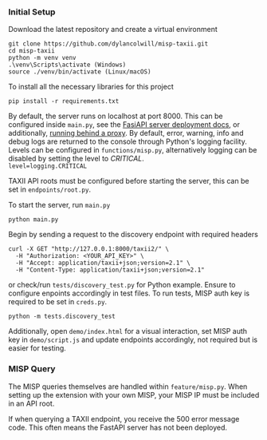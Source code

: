 ### Initial Setup

Download the latest repository and create a virtual environment
```
git clone https://github.com/dylancolwill/misp-taxii.git
cd misp-taxii
python -m venv venv
.\venv\Scripts\activate (Windows)
source ./venv/bin/activate (Linux/macOS)
```

To install all the necessary libraries for this project
```
pip install -r requirements.txt
```

By default, the server runs on localhost at port 8000\. This can be configured inside `main.py`, see the [FasiAPI server deployment docs](https://fastapi.tiangolo.com/deployment/manually/#run-the-server-program), or additionally, [running behind a proxy](https://fastapi.tiangolo.com/ja/advanced/behind-a-proxy/). By default, error, warning, info and debug logs are returned to the console through Python's logging facility. Levels can be configured in `functions/misp.py`, alternatively logging can be disabled by setting the level to *CRITICAL*.  
`level=logging.CRITICAL`

TAXII API roots must be configured before starting the server, this can be set in `endpoints/root.py`.

To start the server, run `main.py`
```
python main.py
```

Begin by sending a request to the discovery endpoint with required headers
```
curl -X GET "http://127.0.0.1:8000/taxii2/" \
  -H "Authorization: <YOUR_API_KEY>" \
  -H "Accept: application/taxii+json;version=2.1" \
  -H "Content-Type: application/taxii+json;version=2.1"
```
or check/run `tests/discovery_test.py` for Python example. Ensure to configure enpoints accordingly in test files. To run tests, MISP auth key is required to be set in `creds.py`.
```
python -m tests.discovery_test
```

Additionally, open `demo/index.html` for a visual interaction, set MISP auth key in `demo/script.js` and update endpoints accordingly, not required but is easier for testing.

### MISP Query

The MISP queries themselves are handled within `feature/misp.py`. When setting up the extension with your own MISP, your MISP IP must be included in an API root.

If when querying a TAXII endpoint, you receive the 500 error message code. This often means the FastAPI server has not been deployed. 